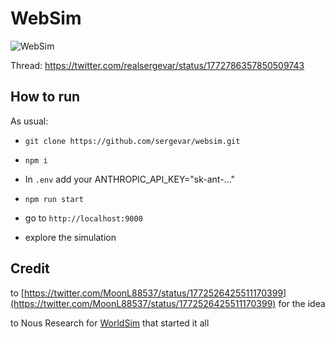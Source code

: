 # WebSim

![WebSim](https://pbs.twimg.com/media/GJozYunXUAA2r1h?format=jpg&name=4096x4096)

Thread: https://twitter.com/realsergevar/status/1772786357850509743

## How to run

As usual:

- `git clone https://github.com/sergevar/websim.git`

- `npm i`

- In `.env` add your ANTHROPIC_API_KEY="sk-ant-..."

- `npm run start`

- go to `http://localhost:9000`

- explore the simulation

## Credit

to [https://twitter.com/MoonL88537/status/1772526425511170399](https://twitter.com/MoonL88537/status/1772526425511170399) for the idea

to Nous Research for [WorldSim](https://worldsim.nousresearch.com/) that started it all